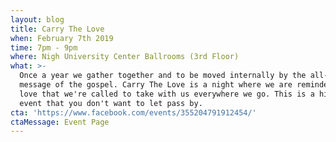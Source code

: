 ```yaml
---
layout: blog
title: Carry The Love
when: February 7th 2019
time: 7pm - 9pm
where: Nigh University Center Ballrooms (3rd Floor)
what: >-
  Once a year we gather together and to be moved internally by the all-inspiring
  message of the gospel. Carry The Love is a night where we are reminded of the
  love that we're called to take with us everywhere we go. This is a high energy
  event that you don't want to let pass by.
cta: 'https://www.facebook.com/events/355204791912454/'
ctaMessage: Event Page
---
```


